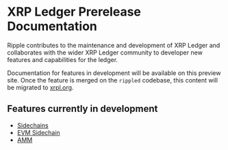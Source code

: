 # XRP Ledger Prerelease Documentation

Ripple contributes to the maintenance and development of XRP Ledger and collaborates with the wider XRP Ledger community to developer new features and capabilities for the ledger.

Documentation for features in development will be available on this preview site. Once the feature is merged on the `rippled` codebase, this content will be migrated to [xrpl.org](https://xrpl.org). 

## Features currently in development

  - [Sidechains](docs/xls-40d-sidechains/cross-chain-bridges.md)
  - [EVM Sidechain](docs/evm-sidechain/intro-to-evm-sidechain.md)
  - [AMM](docs/xls-30d-amm/intro.md)
